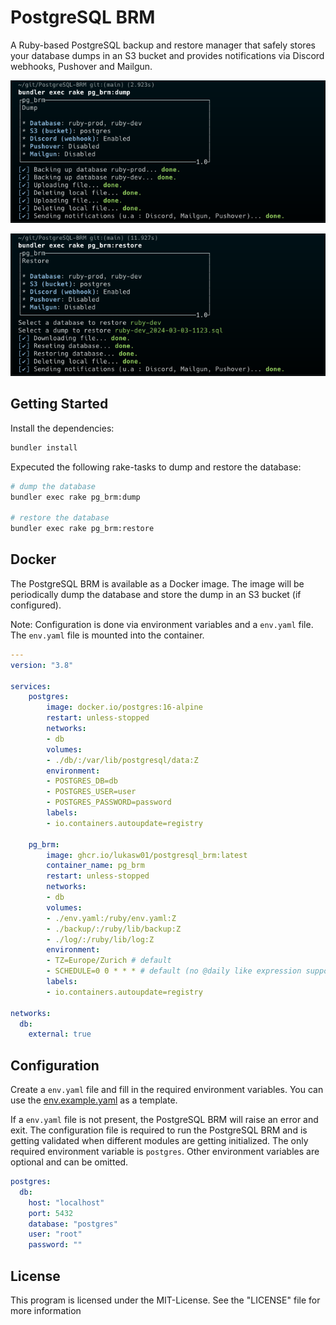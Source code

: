 # PostgreSQL BRM

A Ruby-based PostgreSQL backup and restore manager that safely stores your database dumps in an S3 bucket and provides notifications via Discord webhooks, Pushover and Mailgun.

![rake pg_brm:dump](data/dump.png)

![rake pg_brm:restore](data/restore.png)

## Getting Started

Install the dependencies:

```bash
bundler install
```

Expecuted the following rake-tasks to dump and restore the database:

```bash
# dump the database
bundler exec rake pg_brm:dump

# restore the database
bundler exec rake pg_brm:restore
```

## Docker

The PostgreSQL BRM is available as a Docker image. The image will be periodically dump the database and store the dump in an S3 bucket (if configured). 

Note: Configuration is done via environment variables and a `env.yaml` file. The `env.yaml` file is mounted into the container. 

```yaml
---
version: "3.8"

services:
    postgres:
        image: docker.io/postgres:16-alpine
        restart: unless-stopped
        networks:
        - db
        volumes:
        - ./db/:/var/lib/postgresql/data:Z
        environment:
        - POSTGRES_DB=db
        - POSTGRES_USER=user
        - POSTGRES_PASSWORD=password
        labels:
        - io.containers.autoupdate=registry

    pg_brm:
        image: ghcr.io/lukasw01/postgresql_brm:latest
        container_name: pg_brm
        restart: unless-stopped
        networks:
        - db
        volumes:
        - ./env.yaml:/ruby/env.yaml:Z
        - ./backup/:/ruby/lib/backup:Z
        - ./log/:/ruby/lib/log:Z
        environment:
        - TZ=Europe/Zurich # default
        - SCHEDULE=0 0 * * * # default (no @daily like expression supported)
        labels:
        - io.containers.autoupdate=registry

networks:
  db:
    external: true
```

## Configuration

Create a `env.yaml` file and fill in the required environment variables. You can use the [env.example.yaml](https://gitlab.com/LukasW01/postgresql-brm/-/blob/main/env.example.yaml) as a template.

If a `env.yaml` file is not present, the PostgreSQL BRM will raise an error and exit. The configuration file is required to run the PostgreSQL BRM and is getting validated when different modules are getting initialized. The only required environment variable is `postgres`. Other environment variables are optional and can be omitted.

```yaml
postgres: 
  db:
    host: "localhost"
    port: 5432
    database: "postgres"
    user: "root"
    password: ""
```

## License

This program is licensed under the MIT-License. See the "LICENSE" file for more information